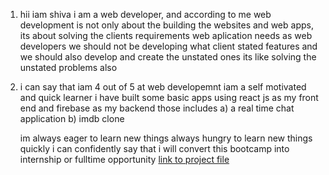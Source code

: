 1. hii iam shiva i am a web developer,
   and according to me web development is not only about the building the websites and web apps,
   its about solving the clients requirements web aplication needs
   as web developers we should not be developing what client stated features and we should also develop and create the unstated ones
   its like solving the unstated problems also

2. i can say that iam 4 out of 5 at web developemnt
   iam a self motivated and quick learner
   i have built some basic apps using react js as my front end and firebase as my backend
   those includes
   a) a real time chat application
   b) imdb clone

   im always eager to learn new things always hungry to learn new things quickly
   i can confidently say that i will convert this bootcamp into internship or fulltime opportunity
   [link to project file](ablaze-tent.surge.sh)
